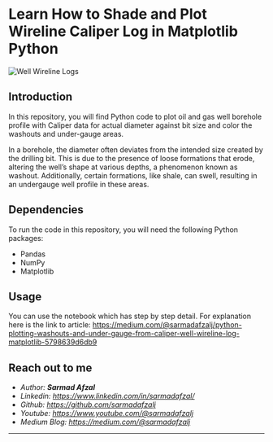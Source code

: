 # Learn How to Shade and Plot Wireline Caliper Log in Matplotlib Python

![Well Wireline Logs](images/washout.gif)

## Introduction
In this repository, you will find Python code to plot oil and gas well borehole profile with Caliper data for actual diameter against bit size and color the washouts and under-gauge areas.

In a borehole, the diameter often deviates from the intended size created by the drilling bit. This is due to the presence of loose formations that erode, altering the well’s shape at various depths, a phenomenon known as washout. Additionally, certain formations, like shale, can swell, resulting in an undergauge well profile in these areas.

## Dependencies
To run the code in this repository, you will need the following Python packages:
- Pandas
- NumPy
- Matplotlib

## Usage
You can use the notebook which has step by step detail.
For explanation here is the link to article: https://medium.com/@sarmadafzalj/python-plotting-washouts-and-under-gauge-from-caliper-well-wireline-log-matplotlib-5798639d6db9

## Reach out to me
- <i>Author: <b>Sarmad Afzal</b></i>
- <i>Linkedin: https://www.linkedin.com/in/sarmadafzal/</i>
- <i>Github: https://github.com/sarmadafzalj</i>
- <i>Youtube: https://www.youtube.com/@sarmadafzalj</i>
- <i>Medium Blog: https://medium.com/@sarmadafzalj</i>
---